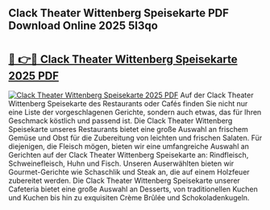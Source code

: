 ## Clack Theater Wittenberg Speisekarte PDF Download Online 2025 5I3qo

# <h2><a href="http://gccei3.nevu.top/?p=Clack+Theater+Wittenberg+Speisekarte">🔗 👉🔴 Clack Theater Wittenberg Speisekarte 2025 PDF</a></h2>

[![Clack Theater Wittenberg Speisekarte 2025 PDF](https://i.imgur.com/dBaPXMq.png)](http://gccei3.nevu.top/?p=Clack+Theater+Wittenberg+Speisekarte)
Auf der Clack Theater Wittenberg Speisekarte des Restaurants oder Cafés finden Sie nicht nur eine Liste der vorgeschlagenen Gerichte, sondern auch etwas, das für Ihren Geschmack köstlich und passend ist. Die Clack Theater Wittenberg Speisekarte unseres Restaurants bietet eine große Auswahl an frischem Gemüse und Obst für die Zubereitung von leichten und frischen Salaten. Für diejenigen, die Fleisch mögen, bieten wir eine umfangreiche Auswahl an Gerichten auf der Clack Theater Wittenberg Speisekarte an: Rindfleisch, Schweinefleisch, Huhn und Fisch. Unseren Auserwählten bieten wir Gourmet-Gerichte wie Schaschlik und Steak an, die auf einem Holzfeuer zubereitet werden. Die Clack Theater Wittenberg Speisekarte unserer Cafeteria bietet eine große Auswahl an Desserts, von traditionellen Kuchen und Kuchen bis hin zu exquisiten Crème Brûlée und Schokoladenkugeln.
